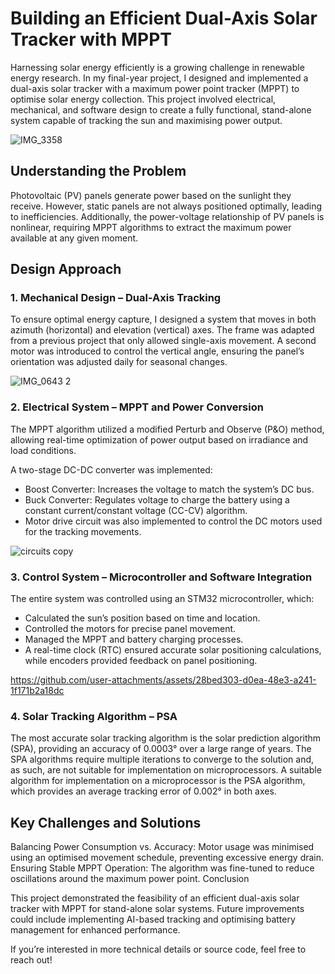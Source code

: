 # Building an Efficient Dual-Axis Solar Tracker with MPPT

Harnessing solar energy efficiently is a growing challenge in renewable energy research. In my final-year project, I designed and implemented a dual-axis solar tracker with a maximum power point tracker (MPPT) to optimise solar energy collection. This project involved electrical, mechanical, and software design to create a fully functional, stand-alone system capable of tracking the sun and maximising power output.

![IMG_3358](https://github.com/user-attachments/assets/e7b55b9b-970f-4096-96ae-679bb9c9e900)

## Understanding the Problem



Photovoltaic (PV) panels generate power based on the sunlight they receive. However, static panels are not always positioned optimally, leading to inefficiencies. Additionally, the power-voltage relationship of PV panels is nonlinear, requiring MPPT algorithms to extract the maximum power available at any given moment.

## Design Approach

### 1. Mechanical Design – Dual-Axis Tracking

To ensure optimal energy capture, I designed a system that moves in both azimuth (horizontal) and elevation (vertical) axes. The frame was adapted from a previous project that only allowed single-axis movement. A second motor was introduced to control the vertical angle, ensuring the panel’s orientation was adjusted daily for seasonal changes.

![IMG_0643 2](https://github.com/user-attachments/assets/f8ea6e58-c98d-410f-ab6a-fbc3e8efef51)

### 2. Electrical System – MPPT and Power Conversion

The MPPT algorithm utilized a modified Perturb and Observe (P&O) method, allowing real-time optimization of power output based on irradiance and load conditions.

A two-stage DC-DC converter was implemented:

-  Boost Converter: Increases the voltage to match the system’s DC bus.
-  Buck Converter: Regulates voltage to charge the battery using a constant current/constant voltage (CC-CV) algorithm.
-  Motor drive circuit was also implemented to control the DC motors used for the tracking movements.


![circuits copy](https://github.com/user-attachments/assets/a0bbb6f5-f819-401a-92c5-f1a78a6f4096)

### 3. Control System – Microcontroller and Software Integration

The entire system was controlled using an STM32 microcontroller, which:

-  Calculated the sun’s position based on time and location.
-  Controlled the motors for precise panel movement.
-  Managed the MPPT and battery charging processes.
-  A real-time clock (RTC) ensured accurate solar positioning calculations, while encoders provided feedback on panel positioning.



https://github.com/user-attachments/assets/28bed303-d0ea-48e3-a241-1f171b2a18dc


### 4. Solar Tracking Algorithm – PSA

The most accurate solar tracking algorithm is the solar prediction algorithm (SPA), providing an accuracy of 0.0003° over a large range of years. The SPA algorithms require multiple iterations to converge to the solution and, as such, are not suitable for implementation on microprocessors. A suitable algorithm for implementation on a microprocessor is the PSA algorithm, which provides an average tracking error of 0.002° in both axes.

## Key Challenges and Solutions

Balancing Power Consumption vs. Accuracy: Motor usage was minimised using an optimised movement schedule, preventing excessive energy drain.
Ensuring Stable MPPT Operation: The algorithm was fine-tuned to reduce oscillations around the maximum power point.
Conclusion

This project demonstrated the feasibility of an efficient dual-axis solar tracker with MPPT for stand-alone solar systems. Future improvements could include implementing AI-based tracking and optimising battery management for enhanced performance.

If you’re interested in more technical details or source code, feel free to reach out!
